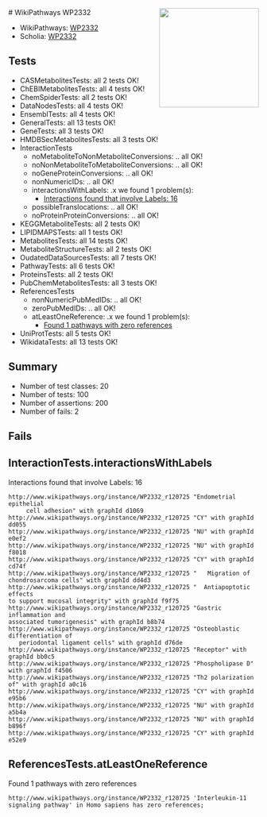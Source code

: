 <img style="float: right; width: 200px" src="https://upload.wikimedia.org/wikipedia/commons/thumb/8/83/Wplogo_with_text_500.png/640px-Wplogo_with_text_500.png" />
# WikiPathways WP2332

* WikiPathways: [WP2332](https://new.wikipathways.org/pathways/WP2332)
* Scholia: [WP2332](https://scholia.toolforge.org/wikipathways/WP2332)
## Tests
* CASMetabolitesTests: all 2 tests OK!
* ChEBIMetabolitesTests: all 4 tests OK!
* ChemSpiderTests: all 2 tests OK!
* DataNodesTests: all 4 tests OK!
* EnsemblTests: all 4 tests OK!
* GeneralTests: all 13 tests OK!
* GeneTests: all 3 tests OK!
* HMDBSecMetabolitesTests: all 3 tests OK!
* InteractionTests
    * noMetaboliteToNonMetaboliteConversions: .. all OK!
    * noNonMetaboliteToMetaboliteConversions: .. all OK!
    * noGeneProteinConversions: .. all OK!
    * nonNumericIDs: .. all OK!
    * interactionsWithLabels: .x we found 1 problem(s):
        * [Interactions found that involve Labels: 16](#fe97a8be)
    * possibleTranslocations: .. all OK!
    * noProteinProteinConversions: .. all OK!
* KEGGMetaboliteTests: all 2 tests OK!
* LIPIDMAPSTests: all 1 tests OK!
* MetabolitesTests: all 14 tests OK!
* MetaboliteStructureTests: all 2 tests OK!
* OudatedDataSourcesTests: all 7 tests OK!
* PathwayTests: all 6 tests OK!
* ProteinsTests: all 2 tests OK!
* PubChemMetabolitesTests: all 3 tests OK!
* ReferencesTests
    * nonNumericPubMedIDs: .. all OK!
    * zeroPubMedIDs: .. all OK!
    * atLeastOneReference: .x we found 1 problem(s):
        * [Found 1 pathways with zero references](#35eb778e)
* UniProtTests: all 5 tests OK!
* WikidataTests: all 13 tests OK!


## Summary

* Number of test classes: 20
* Number of tests: 100
* Number of assertions: 200
* Number of fails: 2

## Fails

<a name="fe97a8be" />

## InteractionTests.interactionsWithLabels

Interactions found that involve Labels: 16
```
http://www.wikipathways.org/instance/WP2332_r120725 "Endometrial epithelial 
     cell adhesion" with graphId d1069
http://www.wikipathways.org/instance/WP2332_r120725 "CY" with graphId dd055
http://www.wikipathways.org/instance/WP2332_r120725 "NU" with graphId e0ef2
http://www.wikipathways.org/instance/WP2332_r120725 "NU" with graphId f8018
http://www.wikipathways.org/instance/WP2332_r120725 "CY" with graphId cd74f
http://www.wikipathways.org/instance/WP2332_r120725 "   Migration of 
chondrosarcoma cells" with graphId dd4d3
http://www.wikipathways.org/instance/WP2332_r120725 "  Antiapoptotic effects 
to support mucosal integrity" with graphId f9f75
http://www.wikipathways.org/instance/WP2332_r120725 "Gastric inflammation and 
associated tumorigenesis" with graphId b8b74
http://www.wikipathways.org/instance/WP2332_r120725 "Osteoblastic differentiation of 
   periodontal ligament cells" with graphId d76de
http://www.wikipathways.org/instance/WP2332_r120725 "Receptor" with graphId bb0c5
http://www.wikipathways.org/instance/WP2332_r120725 "Phospholipase D" with graphId f4506
http://www.wikipathways.org/instance/WP2332_r120725 "Th2 polarization of" with graphId a0c16
http://www.wikipathways.org/instance/WP2332_r120725 "CY" with graphId e95b6
http://www.wikipathways.org/instance/WP2332_r120725 "NU" with graphId a5b4a
http://www.wikipathways.org/instance/WP2332_r120725 "NU" with graphId b896f
http://www.wikipathways.org/instance/WP2332_r120725 "CY" with graphId e52e9
```

<a name="35eb778e" />

## ReferencesTests.atLeastOneReference

Found 1 pathways with zero references
```
http://www.wikipathways.org/instance/WP2332_r120725 'Interleukin-11 signaling pathway' in Homo sapiens has zero references; 
```

